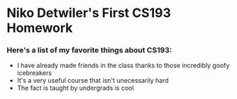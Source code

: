# Niko Detwiler's First CS193 Homework
### Here's a list of my favorite things about CS193:
- I have already made friends in the class thanks to those incredibly goofy icebreakers
- It's a very useful course that isn't unecessarily hard
- The fact is taught by undergrads is cool

